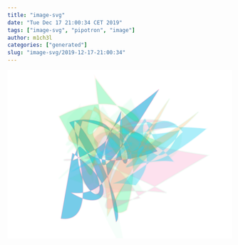 ```yaml
---
title: "image-svg"
date: "Tue Dec 17 21:00:34 CET 2019"
tags: ["image-svg", "pipotron", "image"]
author: m1ch3l
categories: ["generated"]
slug: "image-svg/2019-12-17-21:00:34"
---
```


![](image.svg)
